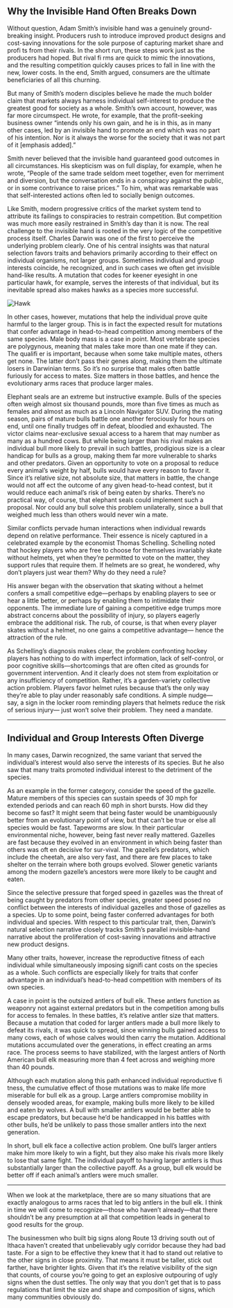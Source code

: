 ## Why the Invisible Hand Often Breaks Down

Without question, Adam Smith’s invisible hand was a genuinely ground-breaking insight. Producers rush to introduce improved product designs and cost-saving innovations for the sole purpose of capturing market share and profi ts from their rivals. In the short run, these steps work just as the producers had hoped. But rival fi rms are quick to mimic the innovations, and the resulting competition quickly causes prices to fall in line with the new, lower costs. In the end, Smith argued, consumers are the ultimate beneficiaries of all this churning.

But many of Smith’s modern disciples believe he made the much bolder claim that markets always harness individual self-interest to produce the greatest good for society as a whole. Smith’s own account, however, was far more circumspect. He wrote, for example, that the profit-seeking business owner “intends only his own gain, and he is in this, as in many other cases, led by an invisible hand to promote an end which was no part of his intention. Nor is it always the worse for the society that it was not part of it [emphasis added].”

Smith never believed that the invisible hand guaranteed good outcomes in all circumstances. His skepticism was on full display, for example, when he wrote, “People of the same trade seldom meet together, even for merriment and diversion, but the conversation ends in a conspiracy against the public, or in some contrivance to raise prices.” To him, what was remarkable was that self-interested actions often led to socially benign outcomes. 

Like Smith, modern progressive critics of the market system tend to attribute its failings to conspiracies to restrain competition. But competition was much more easily restrained in Smith’s day than it is now. The real challenge to the invisible hand is rooted in the very logic of the competitive process itself. Charles Darwin was one of the first to perceive the underlying problem clearly. One of his central insights was that natural selection favors traits and behaviors primarily according to their effect on individual organisms, not larger groups. Sometimes individual and group interests coincide, he recognized, and in such cases we often get invisible hand-like results. A mutation that codes for keener eyesight in one particular hawk, for example, serves the interests of that individual, but its inevitable spread also makes hawks as a species more successful.

![Hawk](https://nas-national-prod.s3.amazonaws.com/styles/api_hero_bird_with_crop_1920_1200/public/birds/hero_image/h_a1_3751_4_ferruginous_hawk_shlomo_neuman_kk_adult_light_morph.jpg?tok=1626941160)

In other cases, however, mutations that help the individual prove quite harmful to the larger group. This is in fact the expected result for mutations that confer advantage in head-to-head competition among members of the same species. Male body mass is a case in point. Most vertebrate species are polygynous, meaning that males take more than one mate if they can. The qualifi er is important, because when some take multiple mates, others get none. The latter don’t pass their genes along, making them the ultimate losers in Darwinian terms. So it’s no surprise that males often battle furiously for access to mates. Size matters in those battles, and hence the evolutionary arms races that produce larger males.

Elephant seals are an extreme but instructive example. Bulls of the species often weigh almost six thousand pounds, more than five times as much as females and almost as much as a Lincoln Navigator SUV. During the mating season, pairs of mature bulls battle one another ferociously for hours on end, until one finally trudges off in defeat, bloodied and exhausted. The victor claims near-exclusive sexual access to a harem that may number as many as a hundred cows. But while being larger than his rival makes an individual bull more likely to prevail in such battles, prodigious size is a clear handicap for bulls as a group, making them far more vulnerable to sharks and other predators. Given an opportunity to vote on a proposal to reduce every animal’s weight by half, bulls would have every reason to favor it. Since it’s relative size, not absolute size, that matters in battle, the change would not aff ect the outcome of any given head-to-head contest, but it would reduce each animal’s risk of being eaten by sharks. There’s no practical way, of course, that elephant seals could implement such a proposal. Nor could any bull solve this problem unilaterally, since a bull that weighed much less than others would never win a mate.

Similar conflicts pervade human interactions when individual rewards depend on relative performance. Their essence is nicely captured in a celebrated example by the economist Thomas Schelling. Schelling noted that hockey players who are free to choose for themselves invariably skate without helmets, yet when they’re permitted to vote on the matter, they support rules that require them. If helmets are so great, he wondered, why don’t players just wear them? Why do they need a rule?

His answer began with the observation that skating without a helmet confers a small competitive edge—perhaps by enabling players to see or hear a little better, or perhaps by enabling them to intimidate their opponents. The immediate lure of gaining a competitive edge trumps more abstract concerns about the possibility of injury, so players eagerly embrace the additional risk. The rub, of course, is that when every player skates without a helmet, no one gains a competitive advantage— hence the attraction of the rule.

As Schelling’s diagnosis makes clear, the problem confronting hockey players has nothing to do with imperfect information, lack of self-control, or poor cognitive skills—shortcomings that are often cited as grounds for government intervention. And it clearly does not stem from exploitation or any insufficiency of competition. Rather, it’s a garden-variety collective action problem. Players favor helmet rules because that’s the only way they’re able to play under reasonably safe conditions. A simple nudge— say, a sign in the locker room reminding players that helmets reduce the risk of serious injury— just won’t solve their problem. They need a mandate.


---

## Individual and Group Interests Often Diverge

In many cases, Darwin recognized, the same variant that served the individual’s interest would also serve the interests of its species. But he also saw that many traits promoted individual interest to the detriment of the species. 

As an example in the former category, consider the speed of the gazelle. Mature members of this species can sustain speeds of 30 mph for extended periods and can reach 60 mph in short bursts. How did they become so fast? It might seem that being faster would be unambiguously better from an evolutionary point of view, but that can’t be true or else all species would be fast. Tapeworms are slow. In their particular environmental niche, however, being fast never really mattered. Gazelles are fast because they evolved in an environment in which being faster than others was oft en decisive for sur-vival. The gazelle’s predators, which include the cheetah, are also very fast, and there are few places to take shelter on the terrain where both groups evolved. Slower genetic variants among the modern gazelle’s ancestors were more likely to be caught and eaten.

Since the selective pressure that forged speed in gazelles was the threat of being caught by predators from other species, greater speed posed no conflict between the interests of individual gazelles and those of gazelles as a species. Up to some point, being faster conferred advantages for both individual and species. With respect to this particular trait, then, Darwin’s natural selection narrative closely tracks Smith’s parallel invisible-hand narrative about the proliferation of cost-saving innovations and attractive new product designs. 

Many other traits, however, increase the reproductive fitness of each individual while simultaneously imposing signifi cant costs on the species as a whole. Such conflicts are especially likely for traits that confer advantage in an individual’s head-to-head competition with members of its own species.

A case in point is the outsized antlers of bull elk. These antlers function as weaponry not against external predators but in the competition among bulls for access to females. In these battles, it’s relative antler size that matters. Because a mutation that coded for larger antlers made a bull more likely to defeat its rivals, it was quick to spread, since winning bulls gained access to many cows, each of whose calves would then carry the mutation. Additional mutations accumulated over the generations, in effect creating an arms race. The process seems to have stabilized, with the largest antlers of North American bull elk measuring more than 4 feet across and weighing more than 40 pounds.

Although each mutation along this path enhanced individual reproductive fi tness, the cumulative effect of those mutations was to make life more miserable for bull elk as a group. Large antlers compromise mobility in densely wooded areas, for example, making bulls more likely to be killed and eaten by wolves. A bull with smaller antlers would be better able to escape predators, but because he’d be handicapped in his battles with other bulls, he’d be unlikely to pass those smaller antlers into the next generation.

In short, bull elk face a collective action problem. One bull’s larger antlers make him more likely to win a fight, but they also make his rivals more likely to lose that same fight. The individual payoff to having larger antlers is thus substantially larger than the collective payoff. As a group, bull elk would be better off if each animal’s antlers were much smaller. 


---

When we look at the marketplace, there are so many situations that are exactly analogous to arms races that led to big antlers in the bull elk. I think in time we will come to recognize—those who haven’t already—that there shouldn’t be any presumption at all that competition leads in general to good results for the group.

The businessmen who built big signs along Route 13 driving south out of Ithaca haven’t created that unbelievably ugly corridor because they had bad taste. For a sign to be effective they knew that it had to stand out relative to the other signs in close proximity. That means it must be taller, stick out farther, have brighter lights. Given that it’s the relative visibility of the sign that counts, of course you’re going to get an explosive outpouring of ugly signs when the dust settles. The only way that you don’t get that is to pass regulations that limit the size and shape and composition of signs, which many communities obviously do.
